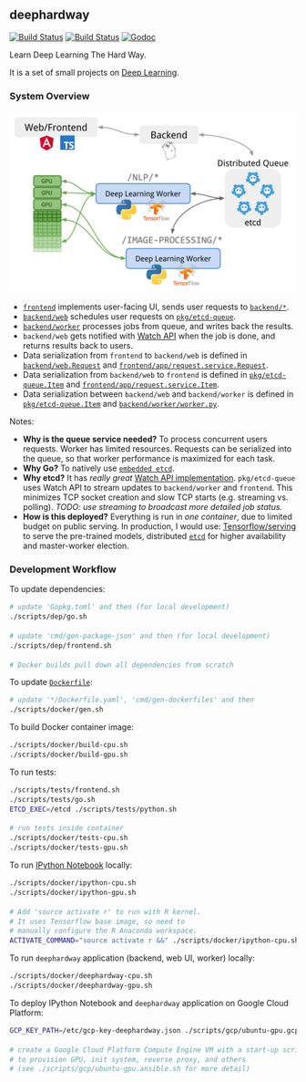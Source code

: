 ## deephardway

[![Build Status](https://img.shields.io/travis/gyuho/deephardway.svg?style=flat-square)](https://travis-ci.org/gyuho/deephardway)
[![Build Status](https://semaphoreci.com/api/v1/gyuho/deephardway/branches/master/shields_badge.svg)](https://semaphoreci.com/gyuho/deephardway)
[![Godoc](http://img.shields.io/badge/go-documentation-blue.svg?style=flat-square)](https://godoc.org/github.com/gyuho/deephardwayhardway)

Learn Deep Learning The Hard Way.

It is a set of small projects on [Deep Learning](https://en.wikipedia.org/wiki/Deep_learning).


### System Overview

<img src="./architecture.png" alt="architecture" width="620">

- [`frontend`](https://github.com/gyuho/deephardway/tree/master/frontend) implements user-facing UI, sends user requests to [`backend/*`](https://github.com/gyuho/deephardway/tree/master/backend).
- [`backend/web`](https://github.com/gyuho/deephardway/tree/master/backend/web) schedules user requests on [`pkg/etcd-queue`](https://github.com/gyuho/deephardway/tree/master/pkg/etcd-queue).
- [`backend/worker`](https://github.com/gyuho/deephardway/tree/master/backend/worker) processes jobs from queue, and writes back the results.
- `backend/web` gets notified with [Watch API](https://godoc.org/github.com/coreos/etcd/clientv3#Watcher) when the job is done, and returns results back to users.
- Data serialization from `frontend` to `backend/web` is defined in [`backend/web.Request`](https://github.com/gyuho/deephardway/blob/master/backend/web/handler.go) and [`frontend/app/request.service.Request`](https://github.com/gyuho/deephardway/blob/master/frontend/app/request.service.ts).
- Data serialization from `backend/web` to `frontend` is defined in [`pkg/etcd-queue.Item`](https://github.com/gyuho/deephardway/blob/master/pkg/etcd-queue/item.go) and [`frontend/app/request.service.Item`](https://github.com/gyuho/deephardway/blob/master/frontend/app/request.service.ts).
- Data serialization between `backend/web` and `backend/worker` is defined in [`pkg/etcd-queue.Item`](https://github.com/gyuho/deephardway/blob/master/pkg/etcd-queue/item.go) and [`backend/worker/worker.py`](https://github.com/gyuho/deephardway/blob/master/backend/worker/worker.py).

Notes:

- **Why is the queue service needed?** To process concurrent users requests. Worker has limited resources. Requests can be serialized into the queue, so that worker performance is maximized for each task.
- **Why Go?** To natively use [`embedded etcd`](https://github.com/coreos/etcd/tree/master/embed).
- **Why etcd?** It has *really great* [Watch API implementation](https://godoc.org/github.com/coreos/etcd/clientv3#Watcher). `pkg/etcd-queue` uses Watch API to stream updates to `backend/worker` and `frontend`. This minimizes TCP socket creation and slow TCP starts (e.g. streaming vs. polling). *TODO: use streaming to broadcast more detailed job status.*
- **How is this deployed?** Everything is run in *one container*, due to limited budget on public serving. In production, I would use: [Tensorflow/serving](https://tensorflow.github.io/serving/) to serve the pre-trained models, distributed [`etcd`](https://github.com/coreos/etcd) for higher availability and master-worker election.


### Development Workflow

To update dependencies:

```bash
# update 'Gopkg.toml' and then (for local development)
./scripts/dep/go.sh

# update 'cmd/gen-package-json' and then (for local development)
./scripts/dep/frontend.sh

# Docker builds pull down all dependencies from scratch
```

To update [`Dockerfile`](Dockerfile):

```bash
# update '*/Dockerfile.yaml', 'cmd/gen-dockerfiles' and then
./scripts/docker/gen.sh
```

To build Docker container image:

```bash
./scripts/docker/build-cpu.sh
./scripts/docker/build-gpu.sh
```

To run tests:

```bash
./scripts/tests/frontend.sh
./scripts/tests/go.sh
ETCD_EXEC=/etcd ./scripts/tests/python.sh

# run tests inside container
./scripts/docker/tests-cpu.sh
./scripts/docker/tests-gpu.sh
```

To run [IPython Notebook](https://ipython.org/notebook.html) locally:

```bash
./scripts/docker/ipython-cpu.sh
./scripts/docker/ipython-gpu.sh

# Add 'source activate r' to run with R kernel.
# It uses Tensorflow base image, so need to
# manually configure the R Anaconda workspace.
ACTIVATE_COMMAND="source activate r &&" ./scripts/docker/ipython-cpu.sh
```

To run `deephardway` application (backend, web UI, worker) locally:

```bash
./scripts/docker/deephardway-cpu.sh
./scripts/docker/deephardway-gpu.sh
```

To deploy IPython Notebook and `deephardway` application on Google Cloud Platform:

```bash
GCP_KEY_PATH=/etc/gcp-key-deephardway.json ./scripts/gcp/ubuntu-gpu.gcp.sh

# create a Google Cloud Platform Compute Engine VM with a start-up script
# to provision GPU, init system, reverse proxy, and others
# (see ./scripts/gcp/ubuntu-gpu.ansible.sh for more detail)
```
